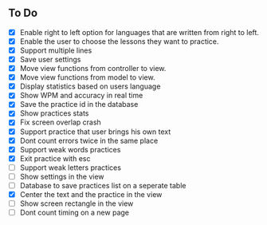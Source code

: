 
## To Do

- [x] Enable right to left option for languages that are written from right to left.
- [x] Enable the user to choose the lessons they want to practice.
- [x] Support multiple lines
- [x] Save user settings
- [x] Move view functions from controller to view.
- [x] Move view functions from model to view.
- [x] Display statistics based on users language
- [x] Show WPM and accuracy in real time
- [x] Save the practice id in the database
- [x] Show practices stats
- [x] Fix screen overlap crash
- [x] Support practice that user brings his own text 
- [x] Dont count errors twice in the same place
- [x] Support weak words practices
- [x] Exit practice with esc
- [ ] Support weak letters practices
- [ ] Show settings in the view
- [ ] Database to save practices list on a seperate table
- [x] Center the text and the practice in the view
- [ ] Show screen rectangle in the view
- [ ] Dont count timing on a new page
